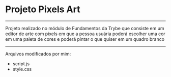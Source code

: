 # Projeto Pixels Art
<hr>
<p>Projeto realizado no módulo de Fundamentos da Trybe que consiste em um editor de arte com pixels em que a pessoa usuária poderá escolher uma cor em uma paleta de cores e poderá pintar o que quiser em um quadro branco </p>
<hr>
<p>Arquivos modificados por mim:</p>
<ul>
  <li>script.js</li>
  <li>style.css</li>
</ul>
